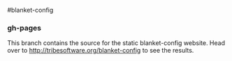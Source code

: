 #blanket-config

### gh-pages
This branch contains the source for the static blanket-config website. Head over to http://tribesoftware.org/blanket-config to see the results.
